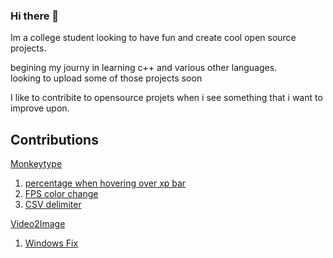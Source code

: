 ### Hi there 👋
Im a college student looking to have fun and create cool open source projects. <br>

begining my journy in learning c++ and various other languages. <br>
looking to upload some of those projects soon <br>

I like to contribite to opensource projets when i see something that i want to improve upon.

## Contributions
[Monkeytype](https://github.com/monkeytypegame/monkeytype)
1. [percentage when hovering over xp bar](https://github.com/monkeytypegame/monkeytype/commit/e37bf192e332220643b85c62fd8da5fa7789a956)
2. [FPS color change](https://github.com/monkeytypegame/monkeytype/commit/a6ccb2ceade8a8cb56bd63b2dfd836d9c1b5393f)
3. [CSV delimiter](https://github.com/monkeytypegame/monkeytype/commit/a0403f79a5f3d8fc49805ad2b91c00ec89b641d0)

[Video2Image](https://github.com/AbhishekSalian/Video2Images)
1. [Windows Fix](https://github.com/AbhishekSalian/Video2Images/commit/f538fb655dcbe61d2acf25809ef42691e43121ac)


<!--
**vjgtigers/vjgtigers** is a ✨ _special_ ✨ repository because its `README.md` (this file) appears on your GitHub profile.


Here are some ideas to get you started:

- 🔭 I’m currently working on ...
- 🌱 I’m currently learning ...
- 👯 I’m looking to collaborate on ...
- 🤔 I’m looking for help with ...
- 💬 Ask me about ...
- 📫 How to reach me: ...
- ⚡ Fun fact: ...
-->
